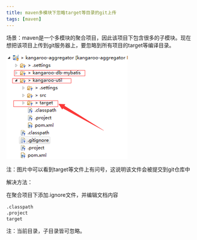 ```yaml
---
title: maven多模块下忽略target等目录的git上传
tags: [maven]
---
```


场景：maven是一个多模块的聚合项目，因此该项目下包含很多的子模块。现在想把该项目上传到git服务器上，要忽略到所有项目的target等编译目录。

![](/images/book/maven/scm/maven-git-ignore.png)

注：图片中可以看到target等文件上有问号，这说明该文件会被提交到git仓库中

解决方法：

在聚合项目下添加.ignore文件，并编辑文档内容

```
.classpath
.project
target
```

注：当前目录，子目录皆可忽略。